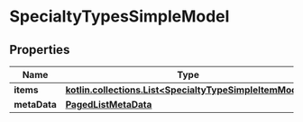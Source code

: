 
# SpecialtyTypesSimpleModel

## Properties
Name | Type | Description | Notes
------------ | ------------- | ------------- | -------------
**items** | [**kotlin.collections.List&lt;SpecialtyTypeSimpleItemModel&gt;**](SpecialtyTypeSimpleItemModel.md) |  |  [optional]
**metaData** | [**PagedListMetaData**](PagedListMetaData.md) |  |  [optional]



